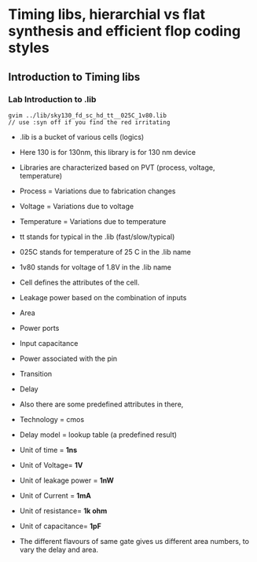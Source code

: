 # Timing libs, hierarchial vs flat synthesis and efficient flop coding styles

## Introduction to Timing libs

### Lab Introduction to .lib

```
gvim ../lib/sky130_fd_sc_hd_tt__025C_1v80.lib
// use :syn off if you find the red irritating
```
- .lib is a bucket of various cells (logics)
- Here 130 is for 130nm, this library is for 130 nm device
- Libraries are characterized based on PVT (process, voltage, temperature) 
- Process = Variations due to fabrication changes
- Voltage = Variations due to voltage
- Temperature = Variations due to temperature
 
- tt stands for typical in the .lib (fast/slow/typical)
- 025C stands for temperature of 25 C in the .lib name 
- 1v80 stands for voltage of 1.8V in the .lib name


- Cell defines the attributes of the cell.
- Leakage power based on the combination of inputs
- Area
- Power ports
- Input capacitance
- Power associated with the pin
- Transition
- Delay

- Also there are some predefined attributes in there,
- Technology = cmos
- Delay model = lookup table (a predefined result)
- Unit of time = **1ns**
- Unit of Voltage= **1V**
- Unit of leakage power = **1nW**
- Unit of Current = **1mA**
- Unit of resistance= **1k ohm**
- Unit of capacitance= **1pF**

- The different flavours of same gate gives us different area numbers, to vary the delay and area.


